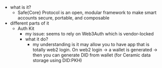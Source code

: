   * what is it?
    * Safe{Core} Protocol is an open, modular framework to make smart accounts secure, portable, and composable
  * different parts of it
    * Auth Kit
      * my issue: seems to rely on Web3Auth which is vendor-locked
      * what it do?
        * my understanding is it may allow you to have app that is totally web2 login. On web2 login -> a wallet is generated -> then you can generate DID from wallet (for Ceramic data storage using DID:PKH)
